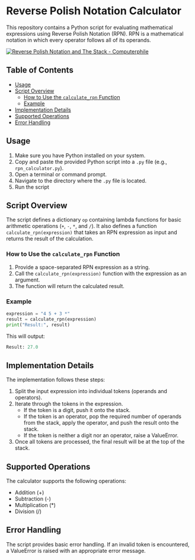 # Reverse Polish Notation Calculator

This repository contains a Python script for evaluating mathematical expressions using Reverse Polish Notation (RPN). RPN is a mathematical notation in which every operator follows all of its operands.

[![Reverse Polish Notation and The Stack - Computerphile](https://img.shields.io/badge/YouTube-Red?style=flat&logo=youtube)](https://www.youtube.com/watch?v=7ha78yWRDlE)





## Table of Contents

- [Usage](#usage)
- [Script Overview](#script-overview)
  - [How to Use the `calculate_rpn` Function](#how-to-use-the-calculate_rpn-function)
  - [Example](#example)
- [Implementation Details](#implementation-details)
- [Supported Operations](#supported-operations)
- [Error Handling](#error-handling)

## Usage

1. Make sure you have Python installed on your system.
2. Copy and paste the provided Python script into a `.py` file (e.g., `rpn_calculator.py`).
3. Open a terminal or command prompt.
4. Navigate to the directory where the `.py` file is located.
5. Run the script

## Script Overview

The script defines a dictionary `op` containing lambda functions for basic arithmetic operations (`+`, `-`, `*`, and `/`). It also defines a function `calculate_rpn(expression)` that takes an RPN expression as input and returns the result of the calculation.

### How to Use the `calculate_rpn` Function

1. Provide a space-separated RPN expression as a string.
2. Call the `calculate_rpn(expression)` function with the expression as an argument.
3. The function will return the calculated result.

### Example

```python
expression = "4 5 + 3 *"
result = calculate_rpn(expression)
print("Result:", result)
```

This will output:

```python
Result: 27.0
```
## Implementation Details
The implementation follows these steps:

1. Split the input expression into individual tokens (operands and operators).
2. Iterate through the tokens in the expression.
   - If the token is a digit, push it onto the stack.
   - If the token is an operator, pop the required number of operands from the stack, apply the operator, and push the result onto the stack.
   - If the token is neither a digit nor an operator, raise a ValueError.
3. Once all tokens are processed, the final result will be at the top of the stack.

## Supported Operations
The calculator supports the following operations:

- Addition (+)
- Subtraction (-)
- Multiplication (*)
- Division (/)

## Error Handling
The script provides basic error handling. If an invalid token is encountered, a ValueError is raised with an appropriate error message.

